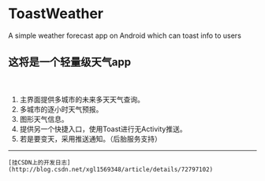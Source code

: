 # ToastWeather
A simple weather forecast app on Android which can toast info to users
## 这将是一个轻量级天气app ##
　　
1. 主界面提供多城市的未来多天天气查询。 
2. 多城市的逐小时天气预报。 
2. 图形天气信息。 
3. 提供另一个快捷入口，使用Toast进行无Activity推送。 
4. 若是要变天，采用推送通知。（后胎服务支持）
　　

----
	[挂CSDN上的开发日志](http://blog.csdn.net/xgl1569348/article/details/72797102)
